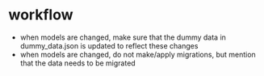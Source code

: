 # workflow
- when models are changed, make sure that the dummy data in dummy_data.json is updated to reflect these changes
- when models are changed, do not make/apply migrations, but mention that the data needs to be migrated
